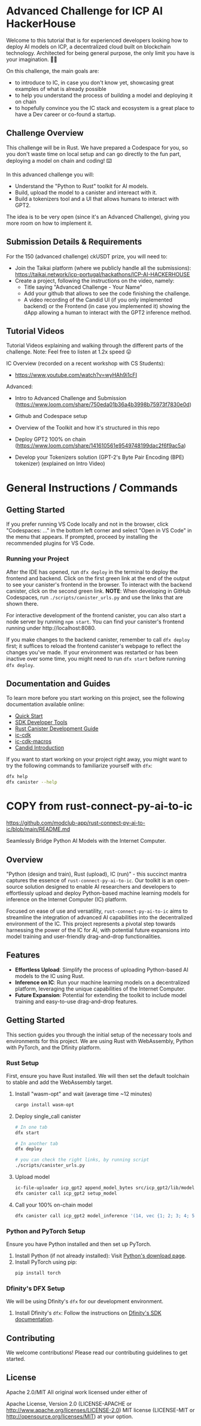 # Advanced Challenge for ICP AI HackerHouse

Welcome to this tutorial that is for experienced developers looking how to deploy AI models on ICP, a decentralized cloud built on blockchain technology. Architected for being general purpose, the only limit you have is your imagination. 🙂🚀

On this challenge, the main goals are:

- to introduce to IC, in case you don't know yet, showcasing great examples of what is already possible
- to help you understand the process of building a model and deploying it on chain
- to hopefully convince you the IC stack and ecosystem is a great place to have a Dev career or co-found a startup.

## Challenge Overview

This challenge will be in Rust. We have prepared a Codespace for you, so you don't waste time on local setup and can go directly to the fun part, deploying a model on chain and coding! ⌨️

In this advanced challenge you will:

- Understand the "Python to Rust" toolkit for AI models.
- Build, upload the model to a canister and intereact with it.
- Build a tokenizers tool and a UI that allows humans to interact with GPT2.

The idea is to be very open (since it's an Advanced Challenge), giving you more room on how to implement it.

## Submission Details & Requirements

For the 150 (advanced challenge) ckUSDT prize, you will need to:

- Join the Taikai platform (where we publicly handle all the submissions): https://taikai.network/icp-portugal/hackathons/ICP-AI-HACKERHOUSE
- Create a project, following the instructions on the video, namely:
  - Title saying "Advanced Challenge - Your Name"
  - Add your github that allows to see the code finishing the challenge.
  - A video recording of the Candid UI (if you only implemented backend) or the Frontend (in case you implemented it) showing the dApp allowing a human to interact with the GPT2 inference method.

## Tutorial Videos

Tutorial Videos explaining and walking through the different parts of the challenge.
Note: Feel free to listen at 1.2x speed 😛

IC Overview (recorded on a recent workshop with CS Students):

- https://www.youtube.com/watch?v=wyHAh9i1cFI

Advanced:

- Intro to Advanced Challenge and Submission (https://www.loom.com/share/750eda01b36a4b3998b75973f7830e0d)

- Github and Codespace setup
- Overview of the Toolkit and how it's structured in this repo
- Deploy GPT2 100% on chain (https://www.loom.com/share/141610561e9549748199dac2f6f9ac5a)

- Develop your Tokenizers solution (GPT-2's Byte Pair Encoding (BPE) tokenizer) (explained on Intro Video)

# General Instructions / Commands

## Getting Started

If you prefer running VS Code locally and not in the browser, click "Codespaces: ..." in the bottom left corner and select "Open in VS Code" in the menu that appears.
If prompted, proceed by installing the recommended plugins for VS Code.

### Running your Project

After the IDE has opened, run `dfx deploy` in the terminal to deploy the frontend and backend.
Click on the first green link at the end of the output to see your canister's frontend in the browser.
To interact with the backend canister, click on the second green link.
**NOTE**: When developing in GitHub Codespaces, run `./scripts/canister_urls.py` and use the links that are shown there.

For interactive development of the frontend canister, you can also start a node server by running `npm start`.
You can find your canister's frontend running under http://localhost:8080.

If you make changes to the backend canister, remember to call `dfx deploy` first; it suffices to reload the frontend canister's webpage to reflect the changes you've made.
If your environment was restarted or has been inactive over some time, you might need to run `dfx start` before running `dfx deploy`.

## Documentation and Guides

To learn more before you start working on this project, see the following documentation available online:

- [Quick Start](https://internetcomputer.org/docs/current/developer-docs/setup/deploy-locally)
- [SDK Developer Tools](https://internetcomputer.org/docs/current/developer-docs/setup/install)
- [Rust Canister Development Guide](https://internetcomputer.org/docs/current/developer-docs/backend/rust/)
- [ic-cdk](https://docs.rs/ic-cdk)
- [ic-cdk-macros](https://docs.rs/ic-cdk-macros)
- [Candid Introduction](https://internetcomputer.org/docs/current/developer-docs/backend/candid/)

If you want to start working on your project right away, you might want to try the following commands to familiarize yourself with `dfx`:

```bash
dfx help
dfx canister --help
```

# COPY from rust-connect-py-ai-to-ic

https://github.com/modclub-app/rust-connect-py-ai-to-ic/blob/main/README.md

Seamlessly Bridge Python AI Models with the Internet Computer.

## Overview

"Python (design and train), Rust (upload), IC (run)" - this succinct mantra captures the essence of `rust-connect-py-ai-to-ic`. Our toolkit is an open-source solution designed to enable AI researchers and developers to effortlessly upload and deploy Python-based machine learning models for inference on the Internet Computer (IC) platform.

Focused on ease of use and versatility, `rust-connect-py-ai-to-ic` aims to streamline the integration of advanced AI capabilities into the decentralized environment of the IC. This project represents a pivotal step towards harnessing the power of the IC for AI, with potential future expansions into model training and user-friendly drag-and-drop functionalities.

## Features

- **Effortless Upload**: Simplify the process of uploading Python-based AI models to the IC using Rust.
- **Inference on IC**: Run your machine learning models on a decentralized platform, leveraging the unique capabilities of the Internet Computer.
- **Future Expansion**: Potential for extending the toolkit to include model training and easy-to-use drag-and-drop features.

## Getting Started

This section guides you through the initial setup of the necessary tools and environments for this project. We are using Rust with WebAssembly, Python with PyTorch, and the Dfinity platform.

### Rust Setup

First, ensure you have Rust installed. We will then set the default toolchain to stable and add the WebAssembly target.

1. Install "wasm-opt" and wait (average time ~12 minutes)
   ```bash
   cargo install wasm-opt
   ```
2. Deploy single_call canister

   ```bash
   # In one tab
   dfx start

   # In another tab
   dfx deploy

   # you can check the right links, by running script
   ./scripts/canister_urls.py
   ```

3. Upload model
   ```bash
   ic-file-uploader icp_gpt2 append_model_bytes src/icp_gpt2/lib/models/gpt2_with_kv.onnx
   dfx canister call icp_gpt2 setup_model
   ```
4. Call your 100% on-chain model
   ```bash
   dfx canister call icp_gpt2 model_inference '(14, vec {1; 2; 3; 4; 5; 6; 7; 8; 9; 10; 11; 12})'
   ```

### Python and PyTorch Setup

Ensure you have Python installed and then set up PyTorch.

1. Install Python (if not already installed): Visit [Python's download page](https://www.python.org/downloads/).
2. Install PyTorch using pip:
   ```bash
   pip install torch
   ```

### Dfinity's DFX Setup

We will be using Dfinity's `dfx` for our development environment.

1. Install Dfinity's `dfx`: Follow the instructions on [Dfinity's SDK documentation](https://sdk.dfinity.org/docs/quickstart/quickstart.html).

## Contributing

We welcome contributions! Please read our contributing guidelines to get started.

## License

Apache 2.0/MIT
All original work licensed under either of

Apache License, Version 2.0 (LICENSE-APACHE or http://www.apache.org/licenses/LICENSE-2.0)
MIT license (LICENSE-MIT or http://opensource.org/licenses/MIT) at your option.
